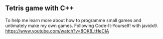 ## Tetris game with C++ 
To help me learn more about how to programme small games and untimately make my own games.
Following Code-It-Yourself! with javidx9. https://www.youtube.com/watch?v=8OK8_tHeCIA
